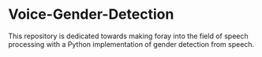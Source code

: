 # Voice-Gender-Detection
This repository is dedicated towards making foray into the field of speech processing with a Python implementation of gender detection from speech.

